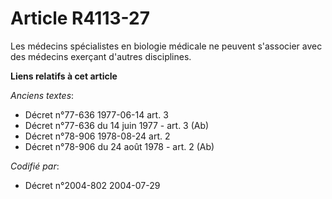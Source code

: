 # Article R4113-27

Les médecins spécialistes en biologie médicale ne peuvent s'associer avec des médecins exerçant d'autres disciplines.

**Liens relatifs à cet article**

_Anciens textes_:

  - Décret n°77-636 1977-06-14 art. 3
  - Décret n°77-636 du 14 juin 1977 - art. 3 (Ab)
  - Décret n°78-906 1978-08-24 art. 2
  - Décret n°78-906 du 24 août 1978 - art. 2 (Ab)

_Codifié par_:

  - Décret n°2004-802 2004-07-29
